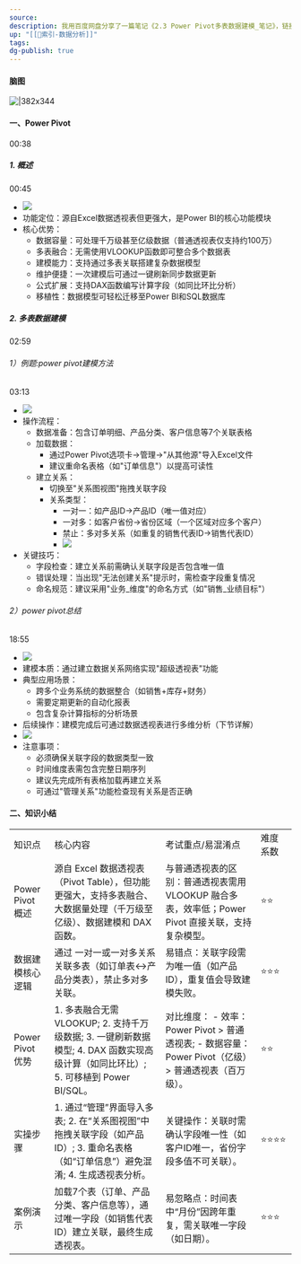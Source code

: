 ```yaml
---
source: 
description: 我用百度网盘分享了一篇笔记《2.3 Power Pivot多表数据建模_笔记》，链接：https://pan.baidu.com/fcb/s?share_uk=3580691446&share_id=Q7V98aZKUueV9VwxH31EyDCII5CIHigqswLtgXxVCoP百度网盘AI笔记，思维导图直出，字幕快速提取，视频笔记一键生成，快来试用吧~
up: "[[🔖索引-数据分析]]"
tags: 
dg-publish: true
---
```

#### 脑图
![|382x344](https://imgs-1302581161.cos.ap-guangzhou.myqcloud.com/ob/20250617041107401.webp)


#### 一、Power Pivot
00:38
##### 1. 概述
00:45
- ![](https://bdct01.baidupcs.com/file/p-0d7ef1b6bd5de6568d49a4af5ad7f3b6-40-2025042100-1?bkt=en-3de6f374fcad9f514a94920d227b7f50&fid=282335-250528-&time=1750104516&sign=FDTAXUVGEQlBHSKfWqij-GBWOGYTBgG0KqHy7wNbwoLTVMyJyK6xE-UdljSqsECWAapGg3Z%2BA1XuNUrYM%3D&to=139&size=10&sta_dx=10&sta_cs=0&sta_ft=&sta_ct=7&sta_mt=7&fm2=MH%2CBaoding%2CAnywhere%2C%2C%E5%B9%BF%E4%B8%9C%2Cct&ctime=0&mtime=0&dt3=0&resv0=-1&resv1=0&resv2=rlim&resv3=5&resv4=10&vuk=0&iv=2&vl=0&htype=&randtype=&newver=1&newfm=1&secfm=1&flow_ver=3&pkey=en-dc5e05b659b1d8b2697ded0a68bd0b1f14b92ba63bd9159fb40a29cdda80b91e95aa3cfdaa5027127a63458c1eb6b107a328869f9160a9a0305a5e1275657320&expires=8h&r=371812929&vbdid=-&fin=p-0d7ef1b6bd5de6568d49a4af5ad7f3b6-40-2025042100-1&fn=p-0d7ef1b6bd5de6568d49a4af5ad7f3b6-40-2025042100-1&rtype=1&dp-logid=418441129126076789&dp-callid=0.1&hps=1&tsl=0&csl=0&fsl=-1&csign=dmayhhcqdS1jXSxjkf6DN1P7N8o%3D&so=0&ut=1&uter=-1&serv=-1&uc=872353635&ti=e83ff6a1394898305c92c18ca9f96ababca071986f9dc318&hflag=30&from_type=&adg=n&reqlabel=250528_n_8028d1ac63445e135c23c1f1d727f4fa_0_c500f6e7a284206ac4254b8a3adf7bbe&chkv=5&bid=250528&by=themis)
- 功能定位：源自Excel数据透视表但更强大，是Power BI的核心功能模块
- 核心优势：
    - 数据容量：可处理千万级甚至亿级数据（普通透视表仅支持约100万）
    - 多表融合：无需使用VLOOKUP函数即可整合多个数据表
    - 建模能力：支持通过多表关联搭建复杂数据模型
    - 维护便捷：一次建模后可通过一键刷新同步数据更新
    - 公式扩展：支持DAX函数编写计算字段（如同比环比分析）
    - 移植性：数据模型可轻松迁移至Power BI和SQL数据库
##### 2. 多表数据建模
02:59
###### 1）例题:power pivot建模方法
03:13
- ![](https://bdct01.baidupcs.com/file/p-0d7ef1b6bd5de6568d49a4af5ad7f3b6-40-2025042100-2?bkt=en-3de6f374fcad9f514a94920d227b7f50&fid=282335-250528-&time=1750104516&sign=FDTAXUVGEQlBHSKfWqij-GBWOGYTBgG0KqHy7wNbwoLTVMyJyK6xE-HRfSbLbPumh0C4MQ%2FPWVQvL6Blo%3D&to=139&size=10&sta_dx=10&sta_cs=0&sta_ft=&sta_ct=7&sta_mt=7&fm2=MH%2CBaoding%2CAnywhere%2C%2C%E5%B9%BF%E4%B8%9C%2Cct&ctime=0&mtime=0&dt3=0&resv0=-1&resv1=0&resv2=rlim&resv3=5&resv4=10&vuk=0&iv=2&vl=0&htype=&randtype=&newver=1&newfm=1&secfm=1&flow_ver=3&pkey=en-883158e9a021fd82fa030066af8f82ff581e7e21fbb56e9cbadf5b64b5347846a2d01600f48454374045048dc3d2bcfba6aa1c1840fe877b305a5e1275657320&expires=8h&r=799261730&vbdid=-&fin=p-0d7ef1b6bd5de6568d49a4af5ad7f3b6-40-2025042100-2&fn=p-0d7ef1b6bd5de6568d49a4af5ad7f3b6-40-2025042100-2&rtype=1&dp-logid=418441129126076789&dp-callid=0.1&hps=1&tsl=0&csl=0&fsl=-1&csign=dmayhhcqdS1jXSxjkf6DN1P7N8o%3D&so=0&ut=1&uter=-1&serv=-1&uc=872353635&ti=c77a2290e27174be3d66e1a7460e33c38b68b6402d468fd2305a5e1275657320&hflag=30&from_type=&adg=n&reqlabel=250528_n_8028d1ac63445e135c23c1f1d727f4fa_0_c500f6e7a284206ac4254b8a3adf7bbe&chkv=5&bid=250528&by=themis)
- 操作流程：
    - 数据准备：包含订单明细、产品分类、客户信息等7个关联表格
    - 加载数据：
        - 通过Power Pivot选项卡→管理→"从其他源"导入Excel文件
        - 建议重命名表格（如"订单信息"）以提高可读性
    - 建立关系：
        - 切换至"关系图视图"拖拽关联字段
        - 关系类型：
            - 一对一：如产品ID→产品ID（唯一值对应）
            - 一对多：如客户省份→省份区域（一个区域对应多个客户）
            - 禁止：多对多关系（如重复的销售代表ID→销售代表ID）
            - ![](https://bdct01.baidupcs.com/file/p-0d7ef1b6bd5de6568d49a4af5ad7f3b6-40-2025042100-3?bkt=en-3de6f374fcad9f514a94920d227b7f50&fid=282335-250528-&time=1750104516&sign=FDTAXUVGEQlBHSKfWqij-GBWOGYTBgG0KqHy7wNbwoLTVMyJyK6xE-rt5neyBhKVnCOJ0iwMun2t%2B9nH8%3D&to=139&size=10&sta_dx=10&sta_cs=0&sta_ft=&sta_ct=7&sta_mt=7&fm2=MH%2CBaoding%2CAnywhere%2C%2C%E5%B9%BF%E4%B8%9C%2Cct&ctime=0&mtime=0&dt3=0&resv0=-1&resv1=0&resv2=rlim&resv3=5&resv4=10&vuk=0&iv=2&vl=0&htype=&randtype=&newver=1&newfm=1&secfm=1&flow_ver=3&pkey=en-1222c254639c0f8dfe6f8f2d7f6cc247ff79d376ed3e5f9dc15deba45615c1ca0a5a3e6ea922880c571f6049bb9ccf4667bde7956a2c4d36305a5e1275657320&expires=8h&r=940828261&vbdid=-&fin=p-0d7ef1b6bd5de6568d49a4af5ad7f3b6-40-2025042100-3&fn=p-0d7ef1b6bd5de6568d49a4af5ad7f3b6-40-2025042100-3&rtype=1&dp-logid=418441129126076789&dp-callid=0.1&hps=1&tsl=0&csl=0&fsl=-1&csign=dmayhhcqdS1jXSxjkf6DN1P7N8o%3D&so=0&ut=1&uter=-1&serv=-1&uc=872353635&ti=e83ff6a1394898307b01f8311a6d0192bca071986f9dc318&hflag=30&from_type=&adg=n&reqlabel=250528_n_8028d1ac63445e135c23c1f1d727f4fa_0_c500f6e7a284206ac4254b8a3adf7bbe&chkv=5&bid=250528&by=themis)
- 关键技巧：
    - 字段检查：建立关系前需确认关联字段是否包含唯一值
    - 错误处理：当出现"无法创建关系"提示时，需检查字段重复情况
    - 命名规范：建议采用"业务_维度"的命名方式（如"销售_业绩目标"）
###### 2）power pivot总结
18:55
- ![](https://bdct01.baidupcs.com/file/p-0d7ef1b6bd5de6568d49a4af5ad7f3b6-40-2025042100-4?bkt=en-3de6f374fcad9f514a94920d227b7f50&fid=282335-250528-&time=1750104516&sign=FDTAXUVGEQlBHSKfWqij-GBWOGYTBgG0KqHy7wNbwoLTVMyJyK6xE-rZGR3Ii0tvhD31FuORvqyHoHQIg%3D&to=139&size=10&sta_dx=10&sta_cs=0&sta_ft=&sta_ct=7&sta_mt=7&fm2=MH%2CBaoding%2CAnywhere%2C%2C%E5%B9%BF%E4%B8%9C%2Cct&ctime=0&mtime=0&dt3=0&resv0=-1&resv1=0&resv2=rlim&resv3=5&resv4=10&vuk=0&iv=2&vl=0&htype=&randtype=&newver=1&newfm=1&secfm=1&flow_ver=3&pkey=en-74cdec08871641153df3f680a3b935d68374621e70c1f4991f893de92134fac45d054a32bd5b09f8b459618a52be16edcacb897ab9be203b305a5e1275657320&expires=8h&r=341573970&vbdid=-&fin=p-0d7ef1b6bd5de6568d49a4af5ad7f3b6-40-2025042100-4&fn=p-0d7ef1b6bd5de6568d49a4af5ad7f3b6-40-2025042100-4&rtype=1&dp-logid=418441129126076789&dp-callid=0.1&hps=1&tsl=0&csl=0&fsl=-1&csign=dmayhhcqdS1jXSxjkf6DN1P7N8o%3D&so=0&ut=1&uter=-1&serv=-1&uc=872353635&ti=5eee304bbb22b9c27a377af76334b8828b68b6402d468fd2305a5e1275657320&hflag=30&from_type=&adg=n&reqlabel=250528_n_8028d1ac63445e135c23c1f1d727f4fa_0_c500f6e7a284206ac4254b8a3adf7bbe&chkv=5&bid=250528&by=themis)
- 建模本质：通过建立数据关系网络实现"超级透视表"功能
- 典型应用场景：
    - 跨多个业务系统的数据整合（如销售+库存+财务）
    - 需要定期更新的自动化报表
    - 包含复杂计算指标的分析场景
- 后续操作：建模完成后可通过数据透视表进行多维分析（下节详解）
- ![](https://bdct01.baidupcs.com/file/p-0d7ef1b6bd5de6568d49a4af5ad7f3b6-40-2025042100-5?bkt=en-3de6f374fcad9f514a94920d227b7f50&fid=282335-250528-&time=1750104517&sign=FDTAXUVGEQlBHSKfWqij-GBWOGYTBgG0KqHy7wNbwoLTVMyJyK6xE-PFxcCwMkanHPClEBjILVDeDjNfY%3D&to=139&size=10&sta_dx=10&sta_cs=0&sta_ft=&sta_ct=7&sta_mt=7&fm2=MH%2CBaoding%2CAnywhere%2C%2C%E5%B9%BF%E4%B8%9C%2Cct&ctime=0&mtime=0&dt3=0&resv0=-1&resv1=0&resv2=rlim&resv3=5&resv4=10&vuk=0&iv=2&vl=0&htype=&randtype=&newver=1&newfm=1&secfm=1&flow_ver=3&pkey=en-d62c1b83eaf56dbf5a21df6f379fd4c3381bc6aea3c6df14f443a4b169b1d561b27143ecf872d9f072541079c5ca29ac0494ca112d4f531a305a5e1275657320&expires=8h&r=488884181&vbdid=-&fin=p-0d7ef1b6bd5de6568d49a4af5ad7f3b6-40-2025042100-5&fn=p-0d7ef1b6bd5de6568d49a4af5ad7f3b6-40-2025042100-5&rtype=1&dp-logid=418441129126076789&dp-callid=0.1&hps=1&tsl=0&csl=0&fsl=-1&csign=dmayhhcqdS1jXSxjkf6DN1P7N8o%3D&so=0&ut=1&uter=-1&serv=-1&uc=872353635&ti=7717645f262844cad63a337261ba09efbca071986f9dc318&hflag=30&from_type=&adg=n&reqlabel=250528_n_8028d1ac63445e135c23c1f1d727f4fa_0_c500f6e7a284206ac4254b8a3adf7bbe&chkv=5&bid=250528&by=themis)
- 注意事项：
    - 必须确保关联字段的数据类型一致
    - 时间维度表需包含完整日期序列
    - 建议先完成所有表格加载再建立关系
    - 可通过"管理关系"功能检查现有关系是否正确
#### 二、知识小结
|                |                                                                                           |                                                                      |      |
| -------------- | ----------------------------------------------------------------------------------------- | -------------------------------------------------------------------- | ---- |
| 知识点            | 核心内容                                                                                      | 考试重点/易混淆点                                                            | 难度系数 |
| Power Pivot 概述 | 源自 Excel 数据透视表（Pivot Table），但功能更强大，支持多表融合、大数据量处理（千万级至亿级）、数据建模和 DAX 函数。                    | 与普通透视表的区别：普通透视表需用 VLOOKUP 融合多表，效率低；Power Pivot 直接关联，支持复杂模型。          | ⭐⭐   |
| 数据建模核心逻辑       | 通过 一对一或一对多关系 关联多表（如订单表↔产品分类表），禁止多对多关联。                                                    | 易错点：关联字段需为唯一值（如产品ID），重复值会导致建模失败。                                     | ⭐⭐⭐  |
| Power Pivot 优势 | 1. 多表融合无需 VLOOKUP; 2. 支持千万级数据; 3. 一键刷新数据模型; 4. DAX 函数实现高级计算（如同比环比）; 5. 可移植到 Power BI/SQL。 | 对比维度： - 效率：Power Pivot > 普通透视表; - 数据容量：Power Pivot（亿级） > 普通透视表（百万级）。 | ⭐⭐   |
| 实操步骤           | 1. 通过“管理”界面导入多表; 2. 在“关系图视图”中拖拽关联字段（如产品ID）; 3. 重命名表格（如“订单信息”）避免混淆; 4. 生成透视表分析。            | 关键操作：关联时需确认字段唯一性（如客户ID唯一，省份字段多值不可关联）。                                | ⭐⭐⭐⭐ |
| 案例演示           | 加载7个表（订单、产品分类、客户信息等），通过唯一字段（如销售代表ID）建立关联，最终生成透视表。                                         | 易忽略点：时间表中“月份”因跨年重复，需关联唯一字段（如日期）。                                     | ⭐⭐⭐  |